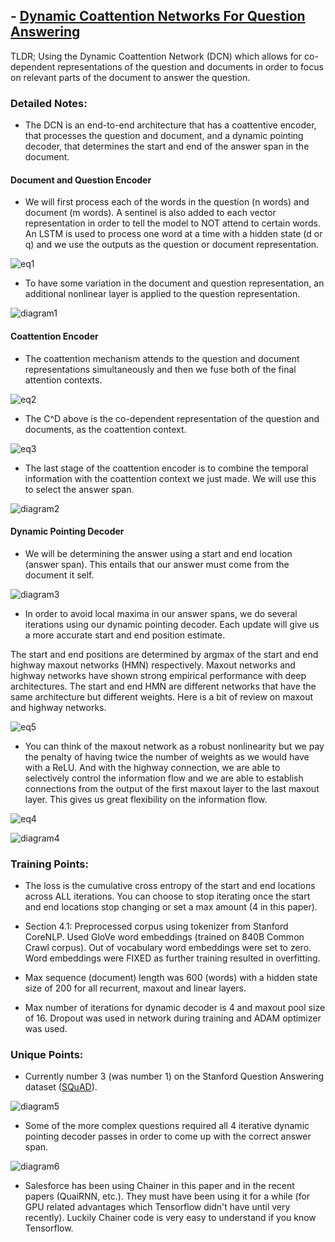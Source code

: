 ## - [Dynamic Coattention Networks For Question Answering](https://arxiv.org/abs/1611.01604)

TLDR; Using the Dynamic Coattention Network (DCN) which allows for co-dependent representations of the question and documents in order to focus on relevant parts of the document to answer the question.

### Detailed Notes:
- The DCN is an end-to-end architecture that has a coattentive encoder, that processes the question and document, and a dynamic pointing decoder, that determines the start and end of the answer span in the document. 

#### Document and Question Encoder
- We will first process each of the words in the question (n words) and document (m words). A sentinel is also added to each vector representation in order to tell the model to NOT attend to certain words. An LSTM is used to process one word  at a time with a hidden state (d or q) and we use the outputs as the question or document representation.

![eq1](images/coattention/eq1.png)

- To have some variation in the document and question representation, an additional nonlinear layer is applied to the question representation.

![diagram1](images/coattention/diagram1.png)

#### Coattention Encoder
- The coattention mechanism attends to the question and document representations simultaneously and then we fuse both of the final attention contexts.

![eq2](images/coattention/eq2.png)

- The C^D above is the co-dependent representation of the question and documents, as the coattention context. 

![eq3](images/coattention/eq3.png)

- The last stage of the coattention encoder is to combine the temporal information with the coattention context we just made. We will use this to select the answer span.

![diagram2](images/coattention/diagram2.png)

#### Dynamic Pointing Decoder

- We will be determining the answer using a start and end location (answer span). This entails that our answer must come from the document it self. 

![diagram3](images/coattention/diagram3.png)

- In order to avoid local maxima in our answer spans, we do several iterations using our dynamic pointing decoder. Each update will give us a more accurate start and end position estimate.

The start and end positions are determined by argmax of the start and end highway maxout networks (HMN) respectively. Maxout networks and highway networks have shown strong empirical performance with deep architectures. The start and end HMN are different networks that have the same architecture but different weights. Here is a bit of review on maxout and highway networks.

![eq5](images/coattention/eq5.png)

- You can think of the maxout network as a robust nonlinearity but we pay the penalty of having twice the number of weights as we would have with a ReLU. And with the highway connection, we are able to selectively control the information flow and we are able to establish connections from the output of the first maxout layer to the last maxout layer. This gives us great flexibility on the information flow. 

![eq4](images/coattention/eq4.png)

![diagram4](images/coattention/diagram4.png)


### Training Points:

- The loss is the cumulative cross entropy of the start and end locations across ALL iterations. You can choose to stop iterating once the start and end locations stop changing or set a max amount (4 in this paper). 

- Section 4.1: Preprocessed corpus using tokenizer from Stanford CoreNLP. Used GloVe word embeddings (trained on 840B Common Crawl corpus). Out of vocabulary word embeddings were set to zero. Word embeddings were FIXED as further training resulted in overfitting.

- Max sequence (document) length was 600 (words) with a hidden state size of 200 for all recurrent, maxout and linear layers. 

- Max number of iterations for dynamic decoder is 4 and maxout pool size of 16. Dropout was used in network during training and ADAM optimizer was used.


### Unique Points:

- Currently number 3 (was number 1) on the Stanford Question Answering dataset ([SQuAD](https://rajpurkar.github.io/SQuAD-explorer/)). 

![diagram5](images/coattention/diagram5.png)

- Some of the more complex questions required all 4 iterative dynamic pointing decoder passes in order to come up with the correct answer span.

![diagram6](images/coattention/diagram6.png)

- Salesforce has been using Chainer in this paper and in the recent papers (QuaiRNN, etc.). They must have been using it for a while (for GPU related advantages which Tensorflow didn't have until very recently). Luckily Chainer code is very easy to understand if you know Tensorflow.

